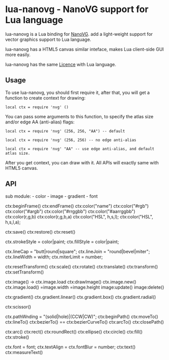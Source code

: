 lua-nanovg - NanoVG support for Lua language
============================================

lua-nanovg is a Lua binding for
[NanoVG](https://github.com/memononen/nanovg). add a light-weight
support for vector graphics support to Lua language.

lua-nanovg has a HTML5 canvas similar inteface, makes Lua client-side
GUI more easily.

lua-nanovg has the same [Licence](https://github.com/memononen/nanovg)
with Lua language.

Usage
-----

To use lua-nanovg, you should first require it, after that, you will
get a function to create context for drawing:

```
local ctx = require 'nvg' ()
```

You can pass some arguments to this function, to specify the atlas
size and/or edge AA (anti-alias) flags:

```
local ctx = require 'nvg' (256, 256, "AA") -- default

local ctx = require 'nvg' (256, 256) -- no edge anti-alias

local ctx = require 'nvg' "AA" -- use edge anti-alias, and default atlas size.
```

After you get context, you can draw with it. All APIs will exactly
same with HTML5 canvas.

API
---

sub module:
    - color
    - image
    - gradient
    - font


ctx:beginFrame()
ctx:endFrame()
ctx:color("name")
ctx:color("#rgb")
ctx:color("#argb")
ctx:color("#rrggbb")
ctx:color("#aarrggbb")
ctx:color(r,g,b)
ctx:color(r,g,b,a)
ctx:color("HSL", h,s,l);
ctx:color("HSL", h,s,l,a);

ctx:save()
ctx:restore()
ctx:reset()

ctx.strokeStyle = color|paint;
ctx.fillStyle = color|paint;

ctx.lineCap = "butt|round|square";
ctx.lineJoin = "round|bevel|miter";
ctx.lineWidth = width;
ctx.miterLimit = number;

ctx:resetTransform()
ctx:scale()
ctx:rotate()
ctx:translate()
ctx:transform()
ctx:setTransform()


ctx:image() -> ctx.image.load
ctx:drawImage()
ctx.image.new()
ctx.image.load()
=image.width
=image.height
image:update()
image:delete()

ctx:gradient()
ctx.gradient.linear()
ctx.gradient.box()
ctx.gradient.radial()

ctx:scissor()

ctx.pathWnding = "(solid|hole)|(CCW|CW)";
ctx:beginPath()
ctx:moveTo()
ctx:lineTo()
ctx:bezierTo() == ctx:bezierCurveTo()
ctx:arcTo()
ctx:closePath()

ctx:arc()
ctx:rect()
ctx:roundRect()
ctx:ellipse()
ctx:circle()
ctx:fill()
ctx:stroke()

ctx.font = font;
ctx.textAlign = 
ctx.fontBlur = number;
ctx:text()
ctx:measureText()




